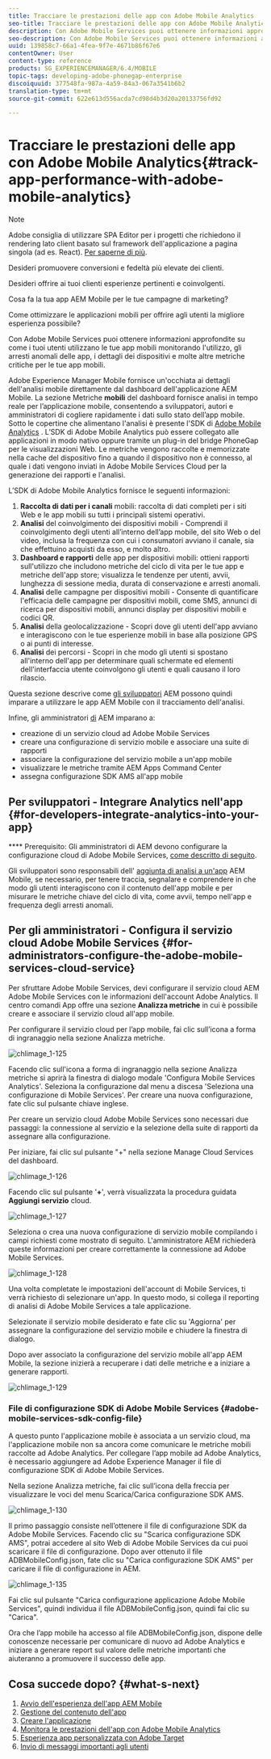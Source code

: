 ```yaml
---
title: Tracciare le prestazioni delle app con Adobe Mobile Analytics
seo-title: Tracciare le prestazioni delle app con Adobe Mobile Analytics
description: Con Adobe Mobile Services puoi ottenere informazioni approfondite su come i tuoi utenti utilizzano le tue app mobili monitorando l'utilizzo, gli arresti anomali delle app, i dettagli dei dispositivi e molte altre metriche critiche per le tue app mobili. Segui questa pagina per saperne di più.
seo-description: Con Adobe Mobile Services puoi ottenere informazioni approfondite su come i tuoi utenti utilizzano le tue app mobili monitorando l'utilizzo, gli arresti anomali delle app, i dettagli dei dispositivi e molte altre metriche critiche per le tue app mobili. Segui questa pagina per saperne di più.
uuid: 139858c7-66a1-4fea-9f7e-4671b86f67e6
contentOwner: User
content-type: reference
products: SG_EXPERIENCEMANAGER/6.4/MOBILE
topic-tags: developing-adobe-phonegap-enterprise
discoiquuid: 377548fa-987a-4a59-84a3-067a3541b6b2
translation-type: tm+mt
source-git-commit: 622e613d556acda7cd98d4b3d20a20133756fd92

---
```



# Tracciare le prestazioni delle app con Adobe Mobile Analytics{#track-app-performance-with-adobe-mobile-analytics}

>[!NOTE]
>
>Adobe consiglia di utilizzare SPA Editor per i progetti che richiedono il rendering lato client basato sul framework dell&#39;applicazione a pagina singola (ad es. React). [Per saperne di più](/help/sites-developing/spa-overview.md).

Desideri promuovere conversioni e fedeltà più elevate dei clienti.

Desideri offrire ai tuoi clienti esperienze pertinenti e coinvolgenti.

Cosa fa la tua app AEM Mobile per le tue campagne di marketing?

Come ottimizzare le applicazioni mobili per offrire agli utenti la migliore esperienza possibile?

Con Adobe Mobile Services puoi ottenere informazioni approfondite su come i tuoi utenti utilizzano le tue app mobili monitorando l&#39;utilizzo, gli arresti anomali delle app, i dettagli dei dispositivi e molte altre metriche critiche per le tue app mobili.

Adobe Experience Manager Mobile fornisce un&#39;occhiata ai dettagli dell&#39;analisi mobile direttamente dal dashboard dell&#39;applicazione AEM Mobile. La sezione Metriche **mobili** del dashboard fornisce analisi in tempo reale per l’applicazione mobile, consentendo a sviluppatori, autori e amministratori di cogliere rapidamente i dati sullo stato dell’app mobile. Sotto le copertine che alimentano l&#39;analisi è presente l&#39;SDK di [Adobe Mobile Analytics](https://www.adobe.com/ca/solutions/digital-analytics/mobile-web-apps-analytics.html) . L’SDK di Adobe Mobile Analytics può essere collegato alle applicazioni in modo nativo oppure tramite un plug-in del bridge PhoneGap per le visualizzazioni Web. Le metriche vengono raccolte e memorizzate nella cache del dispositivo fino a quando il dispositivo non è connesso, al quale i dati vengono inviati in Adobe Mobile Services Cloud per la generazione dei rapporti e l&#39;analisi.

L’SDK di Adobe Mobile Analytics fornisce le seguenti informazioni:

1. **Raccolta di dati per i canali** mobili: raccolta di dati completi per i siti Web e le app mobili su tutti i principali sistemi operativi.
1. **Analisi** del coinvolgimento dei dispositivi mobili - Comprendi il coinvolgimento degli utenti all’interno dell’app mobile, del sito Web o del video, inclusa la frequenza con cui i consumatori avviano il canale, sia che effettuino acquisti da esso, e molto altro.
1. **Dashboard e rapporti** delle app per dispositivi mobili: ottieni rapporti sull&#39;utilizzo che includono metriche del ciclo di vita per le tue app e metriche dell&#39;app store; visualizza le tendenze per utenti, avvii, lunghezza di sessione media, durata di conservazione e arresti anomali.
1. **Analisi** delle campagne per dispositivi mobili - Consente di quantificare l&#39;efficacia delle campagne per dispositivi mobili, come SMS, annunci di ricerca per dispositivi mobili, annunci display per dispositivi mobili e codici QR.
1. **Analisi** della geolocalizzazione - Scopri dove gli utenti dell&#39;app avviano e interagiscono con le tue esperienze mobili in base alla posizione GPS o ai punti di interesse.
1. **Analisi** dei percorsi - Scopri in che modo gli utenti si spostano all&#39;interno dell&#39;app per determinare quali schermate ed elementi dell&#39;interfaccia utente coinvolgono gli utenti e quali causano il loro rilascio.

Questa sezione descrive come [gli sviluppatori](#developers) AEM possono quindi imparare a utilizzare le app AEM Mobile con il tracciamento dell&#39;analisi.

Infine, gli amministratori [di](#administrators) AEM imparano a:

* creazione di un servizio cloud ad Adobe Mobile Services
* creare una configurazione di servizio mobile e associare una suite di rapporti
* associare la configurazione del servizio mobile a un&#39;app mobile
* visualizzare le metriche tramite AEM Apps Command Center
* assegna configurazione SDK AMS all&#39;app mobile

## Per sviluppatori - Integrare Analytics nell&#39;app {#for-developers-integrate-analytics-into-your-app}

**** Prerequisito: Gli amministratori di AEM devono configurare la configurazione cloud di Adobe Mobile Services, [come descritto di seguito](#amscloudserviceconfig).

Gli sviluppatori sono responsabili dell&#39; [aggiunta di analisi a un&#39;app](/help/mobile/phonegap-add-analytics-to-apps.md) AEM Mobile, se necessario, per tenere traccia, segnalare e comprendere in che modo gli utenti interagiscono con il contenuto dell&#39;app mobile e per misurare le metriche chiave del ciclo di vita, come avvii, tempo nell&#39;app e frequenza degli arresti anomali.

## Per gli amministratori - Configura il servizio cloud Adobe Mobile Services {#for-administrators-configure-the-adobe-mobile-services-cloud-service}

Per sfruttare Adobe Mobile Services, devi configurare il servizio cloud AEM Adobe Mobile Services con le informazioni dell&#39;account Adobe Analytics. Il centro comandi App offre una sezione **Analizza metriche** in cui è possibile creare e associare il servizio cloud all&#39;app mobile.

Per configurare il servizio cloud per l’app mobile, fai clic sull’icona a forma di ingranaggio nella sezione Analizza metriche.

![chlimage_1-125](assets/chlimage_1-125.png)

Facendo clic sull&#39;icona a forma di ingranaggio nella sezione Analizza metriche si aprirà la finestra di dialogo modale &#39;Configura Mobile Services Analytics&#39;. Seleziona la configurazione dal menu a discesa &#39;Seleziona una configurazione di Mobile Services&#39;. Per creare una nuova configurazione, fate clic sul pulsante chiave inglese.

Per creare un servizio cloud Adobe Mobile Services sono necessari due passaggi: la connessione al servizio e la selezione della suite di rapporti da assegnare alla configurazione.

Per iniziare, fai clic sul pulsante &quot;+&quot; nella sezione Manage Cloud Services del dashboard.

![chlimage_1-126](assets/chlimage_1-126.png)

Facendo clic sul pulsante &#39;**+**&#39;, verrà visualizzata la procedura guidata **Aggiungi servizio** cloud.

![chlimage_1-127](assets/chlimage_1-127.png)

Seleziona o crea una nuova configurazione di servizio mobile compilando i campi richiesti come mostrato di seguito. L&#39;amministratore AEM richiederà queste informazioni per creare correttamente la connessione ad Adobe Mobile Services.

![chlimage_1-128](assets/chlimage_1-128.png)

Una volta completate le impostazioni dell&#39;account di Mobile Services, ti verrà richiesto di selezionare un&#39;app. In questo modo, si collega il reporting di analisi di Adobe Mobile Services a tale applicazione.

Selezionate il servizio mobile desiderato e fate clic su &#39;Aggiorna&#39; per assegnare la configurazione del servizio mobile e chiudere la finestra di dialogo.

Dopo aver associato la configurazione del servizio mobile all&#39;app AEM Mobile, la sezione inizierà a recuperare i dati delle metriche e a iniziare a generare rapporti.

![chlimage_1-129](assets/chlimage_1-129.png)

### File di configurazione SDK di Adobe Mobile Services {#adobe-mobile-services-sdk-config-file}

A questo punto l&#39;applicazione mobile è associata a un servizio cloud, ma l&#39;applicazione mobile non sa ancora come comunicare le metriche mobili raccolte ad Adobe Analytics. Per collegare l’app mobile ad Adobe Analytics, è necessario aggiungere ad Adobe Experience Manager il file di configurazione SDK di Adobe Mobile Services.

Nella sezione Analizza metriche, fai clic sull’icona della freccia per visualizzare le voci del menu Scarica/Carica configurazione SDK AMS.

![chlimage_1-130](assets/chlimage_1-130.png)

Il primo passaggio consiste nell’ottenere il file di configurazione SDK da Adobe Mobile Services. Facendo clic su &quot;Scarica configurazione SDK AMS&quot;, potrai accedere al sito Web di Adobe Mobile Services da cui puoi scaricare il file di configurazione. Dopo aver ottenuto il file ADBMobileConfig.json, fate clic su &quot;Carica configurazione SDK AMS&quot; per caricare il file di configurazione in AEM.

![chlimage_1-135](assets/chlimage_1-131.png)

Fai clic sul pulsante &quot;Carica configurazione applicazione Adobe Mobile Services&quot;, quindi individua il file ADBMobileConfig.json, quindi fai clic su &quot;Carica&quot;.

Ora che l’app mobile ha accesso al file ADBMobileConfig.json, dispone delle conoscenze necessarie per comunicare di nuovo ad Adobe Analytics e iniziare a generare report sul valore delle metriche importanti che aiuteranno a promuovere il successo delle app.

## Cosa succede dopo? {#what-s-next}

1. [Avvio dell&#39;esperienza dell&#39;app AEM Mobile](/help/mobile/starting-aem-phonegap-app.md)
1. [Gestione del contenuto dell&#39;app](/help/mobile/phonegap-manage-app-content.md)
1. [Creare l&#39;applicazione](/help/mobile/building-app-mobile-phonegap.md)
1. [Monitora le prestazioni dell&#39;app con Adobe Mobile Analytics](/help/mobile/phonegap-intro-to-app-analytics.md)
1. [Esperienza app personalizzata con Adobe Target](/help/mobile/phonegap-aem-mobile-content-personalization.md)
1. [Invio di messaggi importanti agli utenti](/help/mobile/phonegap-push-notifications.md)